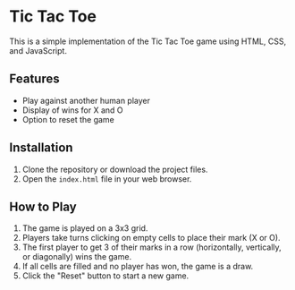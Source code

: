# Tic Tac Toe

This is a simple implementation of the Tic Tac Toe game using HTML, CSS, and JavaScript.

## Features

- Play against another human player
- Display of wins for X and O
- Option to reset the game

## Installation

1. Clone the repository or download the project files.
2. Open the `index.html` file in your web browser.

## How to Play

1. The game is played on a 3x3 grid.
2. Players take turns clicking on empty cells to place their mark (X or O).
3. The first player to get 3 of their marks in a row (horizontally, vertically, or diagonally) wins the game.
4. If all cells are filled and no player has won, the game is a draw.
5. Click the "Reset" button to start a new game.
